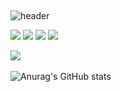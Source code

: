 ##
![header](https://capsule-render.vercel.app/api?type=waving&text=Minwoo's%GitHub)

<img src="https://img.shields.io/badge/HTML5-E34F26?style=plastic&logo=HTML5&logoColor=white" /> <img src="https://img.shields.io/badge/css3-1572B6?style=plastic&logo=CSS3&logoColor=black" /> <img src="https://img.shields.io/badge/react-61DAFB?style=plastic&logo=REACT&logoColor=white" />
<img src="https://img.shields.io/badge/javascript-F7DF1E?style=plastic&logo=JAVASCRIPT&logoColor=white" />


<img src="https://github-readme-stats.vercel.app/api/top-langs/?username=Minwooh&layout=compact"><br><br>
![Anurag's GitHub stats](https://github-readme-stats.vercel.app/api?username=Minwooh&show_icons=true&theme=radical)


<!--
**Minwooh/Minwooh** is a ✨ _special_ ✨ repository because its `README.md` (this file) appears on your GitHub profile.

Here are some ideas to get you started:

- 🔭 I’m currently working on ...
- 🌱 I’m currently learning ...
- 👯 I’m looking to collaborate on ...
- 🤔 I’m looking for help with ...
- 💬 Ask me about ...
- 📫 How to reach me: ...
- 😄 Pronouns: ...
- ⚡ Fun fact: ...
-->
